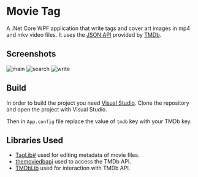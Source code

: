 # Movie Tag
A .Net Core WPF application that write tags and cover art images in mp4 and mkv video files.
It uses the [JSON API](http://api.themoviedb.org/) provided by [TMDb](https://www.themoviedb.org/).

## Screenshots
![main](https://user-images.githubusercontent.com/10371312/50688641-0979df00-102f-11e9-8ce0-e5eec0fca3e6.PNG)
![search](https://user-images.githubusercontent.com/10371312/50688660-1ac2eb80-102f-11e9-8f30-293cbab2380c.PNG)
![write](https://user-images.githubusercontent.com/10371312/50688666-1e567280-102f-11e9-8f8a-3d490d67e43c.PNG)

## Build
In order to build the project you need [Visual Studio](https://visualstudio.microsoft.com/).
Clone the repository and open the project with Visual Studio.

Then in `App.config` file replace the value of `tmdb` key with your TMDb key.

## Libraries Used
* [TagLib#](https://github.com/mono/taglib-sharp) used for editing metadata of movie files.
* [themoviedbapi](https://github.com/holgerbrandl/themoviedbapi) used to access the TMDb API.
* [TMDbLib](https://github.com/LordMike/TMDbLib) used for interaction with TMDb API.
